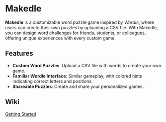 # Makedle

**Makedle** is a customizable word puzzle game inspired by *Wordle*, where users can create their own puzzles by uploading a CSV file. With Makedle, you can design word challenges for friends, students, or colleagues, offering unique experiences with every custom game.

## Features

- **Custom Word Puzzles**: Upload a CSV file with words to create your own game.
- **Familiar Wordle Interface**: Similar gameplay, with colored hints indicating correct letters and positions.
- **Shareable Puzzles**: Create and share your personalized games.

## Wiki
[Getting Started](https://github.com/jon-zawada/makedle/wiki/Getting-Started)